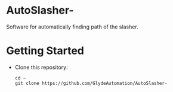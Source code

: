 # AutoSlasher-
Software for automatically finding path of the slasher.

# Getting Started

- Clone this repository:
    ```shell
    cd ~
    git clone https://github.com/GlydeAutomation/AutoSlasher-
    ```

